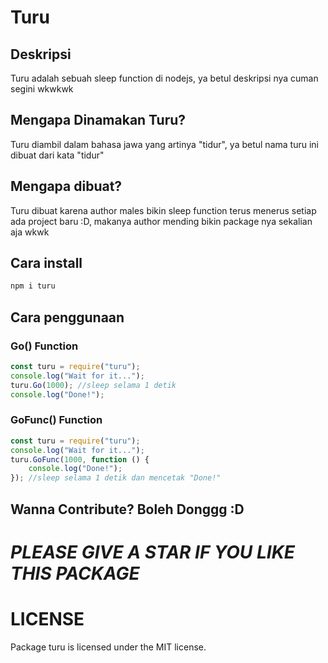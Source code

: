 # Turu

## Deskripsi

Turu adalah sebuah sleep function di nodejs, ya betul deskripsi nya cuman segini wkwkwk

## Mengapa Dinamakan Turu?

Turu diambil dalam bahasa jawa yang artinya "tidur", ya betul nama turu ini dibuat dari kata "tidur"

## Mengapa dibuat?

Turu dibuat karena author males bikin sleep function terus menerus setiap ada project baru :D, makanya author mending bikin package nya sekalian aja wkwk

## Cara install

```sh
npm i turu
```

## Cara penggunaan

### Go() Function

```js
const turu = require("turu");
console.log("Wait for it...");
turu.Go(1000); //sleep selama 1 detik
console.log("Done!");
```

### GoFunc() Function

```js
const turu = require("turu");
console.log("Wait for it...");
turu.GoFunc(1000, function () {
	console.log("Done!");
}); //sleep selama 1 detik dan mencetak "Done!"
```

## Wanna Contribute? Boleh Donggg :D

# _PLEASE GIVE A STAR IF YOU LIKE THIS PACKAGE_

# LICENSE

Package turu is licensed under the MIT license.
